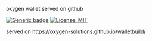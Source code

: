 oxygen wallet served on github

[![Generic badge](https://img.shields.io/badge/Version-0.1-<COLOR>.svg)](https://shields.io/) [![License: MIT](https://img.shields.io/badge/License-MIT-yellow.svg)](https://opensource.org/licenses/MIT)


served on https://oxygen-solutions.github.io/walletbuild/
